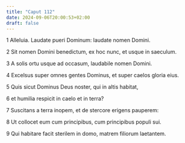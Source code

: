 ```yaml
---
title: "Caput 112"
date: 2024-09-06T20:00:53+02:00
draft: false
---
```



1 Alleluia. Laudate pueri Dominum: laudate nomen Domini.

2 Sit nomen Domini benedictum, ex hoc nunc, et usque in saeculum.

3 A solis ortu usque ad occasum, laudabile nomen Domini.

4 Excelsus super omnes gentes Dominus, et super caelos gloria eius.

5 Quis sicut Dominus Deus noster, qui in altis habitat,

6 et humilia respicit in caelo et in terra?

7 Suscitans a terra inopem, et de stercore erigens pauperem:

8 Ut collocet eum cum principibus, cum principibus populi sui.

9 Qui habitare facit sterilem in domo, matrem filiorum laetantem.

